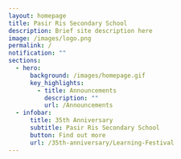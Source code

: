 ```yaml
---
layout: homepage
title: Pasir Ris Secondary School
description: Brief site description here
image: /images/logo.png
permalink: /
notification: ""
sections:
  - hero:
      background: /images/homepage.gif
      key_highlights:
        - title: Announcements
          description: ""
          url: /Announcements
  - infobar:
      title: 35th Anniversary
      subtitle: Pasir Ris Secondary School
      button: Find out more
      url: /35th-anniversary/Learning-Festival
---
```

